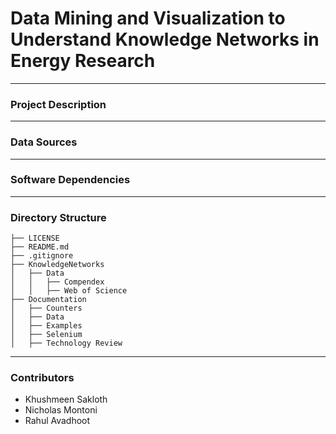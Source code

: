 # Data Mining and Visualization to Understand Knowledge Networks in Energy Research
---
### Project Description
---
### Data Sources
---
### Software Dependencies
---
### Directory Structure
```
├── LICENSE
├── README.md
├── .gitignore
├── KnowledgeNetworks
│   ├── Data
│   │   ├── Compendex
│   │   ├── Web of Science
├── Documentation
│   ├── Counters
│   ├── Data
│   ├── Examples
│   ├── Selenium
│   ├── Technology Review
```
---
### Contributors
* Khushmeen Sakloth
* Nicholas Montoni
* Rahul Avadhoot
